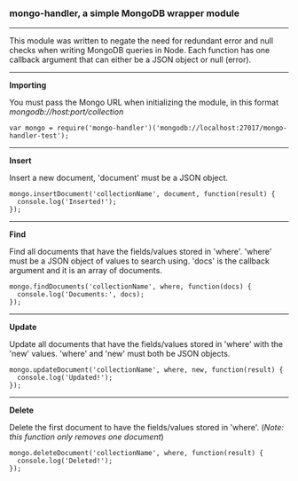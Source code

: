 <h3><strong>mongo-handler</strong>, a simple MongoDB wrapper module</h3>
<hr>
This module was written to negate the need for redundant error and null checks when writing MongoDB queries in Node. Each function has one callback argument that can either be a JSON object or null (error).
<hr>
<strong>Importing</strong>

You must pass the Mongo URL when initializing the module, in this format *mongodb://host:port/collection* 
~~~
var mongo = require('mongo-handler')('mongodb://localhost:27017/mongo-handler-test');
~~~
<hr>
<strong>Insert</strong>

Insert a new document, 'document' must be a JSON object.
~~~
mongo.insertDocument('collectionName', document, function(result) {
  console.log('Inserted!');
});
~~~
<hr>
<strong>Find</strong>

Find all documents that have the fields/values stored in 'where'. 'where' must be a JSON object of values to search using. 'docs' is the callback argument and it is an array of documents.
~~~
mongo.findDocuments('collectionName', where, function(docs) {
  console.log('Documents:', docs);
});
~~~
<hr>
<strong>Update</strong>

Update all documents that have the fields/values stored in 'where' with the 'new' values. 'where' and 'new' must both be JSON objects.
~~~
mongo.updateDocument('collectionName', where, new, function(result) {
  console.log('Updated!');
});
~~~
<hr>
<strong>Delete</strong>

Delete the first document to have the fields/values stored in 'where'. (*Note: this function only removes one document*)
~~~
mongo.deleteDocument('collectionName', where, function(result) {
  console.log('Deleted!');
});
~~~
